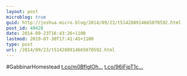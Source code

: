 ```yaml
---
layout: post
microblog: true
guid: http://joshua.micro.blog/2014/09/23/t514288914665070592.html
post_id: 40428
date: 2014-09-23T16:43:26+1100
lastmod: 2019-07-30T17:41:45+1100
type: post
url: /2014/09/23/t514288914665070592.html
---
```

#GabbinarHomestead [t.co/m0BflgIOh...](http://t.co/m0BflgIOhh) [t.co/96iFjpT1c...](http://t.co/96iFjpT1cT)
